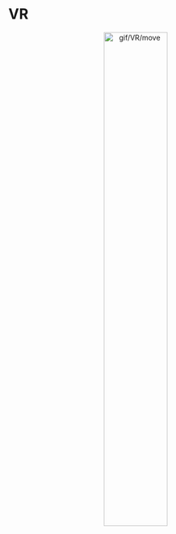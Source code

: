 # VR

<p align=center>
    <img src=../public/img/manual/tips/gif/VR/move.gif alt="gif/VR/move" width="50%" />
</p>
